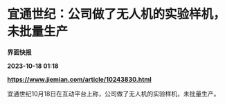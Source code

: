 # 宜通世纪：公司做了无人机的实验样机，未批量生产
**界面快报**

**2023-10-18 01:18**

**https://www.jiemian.com/article/10243830.html**

宜通世纪10月18日在互动平台上称，公司做了无人机的实验样机，未批量生产。